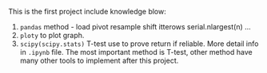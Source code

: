 This is the first project include knowledge blow:
1. `pandas` method - load pivot resample shift itterows serial.nlargest(n) ...
2. `ploty` to plot graph.
3. `scipy(scipy.stats)` T-test use to prove return if reliable.
More detail info in `.ipynb` file.
The most important method is T-test, other method have many other tools to implement after this project.
